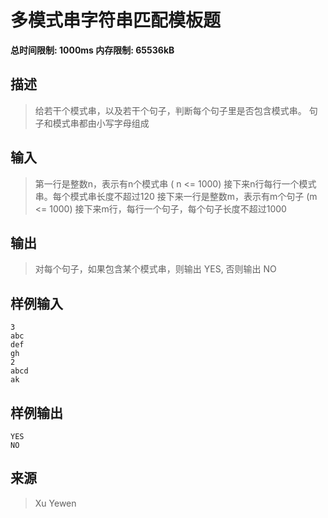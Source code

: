 # 多模式串字符串匹配模板题

**总时间限制: 1000ms 内存限制: 65536kB**
## 描述
>给若干个模式串，以及若干个句子，判断每个句子里是否包含模式串。 句子和模式串都由小写字母组成

## 输入
>第一行是整数n，表示有n个模式串 ( n <= 1000)
>接下来n行每行一个模式串。每个模式串长度不超过120
>接下来一行是整数m，表示有m个句子 (m <= 1000)
>接下来m行，每行一个句子，每个句子长度不超过1000
## 输出
>对每个句子，如果包含某个模式串，则输出 YES, 否则输出 NO
## 样例输入
```
3
abc
def
gh
2
abcd
ak
```
## 样例输出
```
YES
NO
```
## 来源
>Xu Yewen
